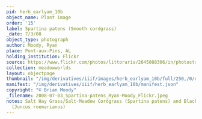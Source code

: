 ```yaml
---
pid: herb_earlyam_10b
object_name: Plant image
order: '15'
label: Spartina patens (Smooth cordgrass)
_date: 7/3/08
object_type: photograph
author: Moody, Ryan
place: Pont-aux-Pins, AL
holding_institution: Flickr
source: https://www.flickr.com/photos/littoraria/2645088306/in/photostream/
collection: meadowworlds
layout: objectpage
thumbnail: "/img/derivatives/iiif/images/herb_earlyam_10b/full/250,/0/default.jpg"
manifest: "/img/derivatives/iiif/herb_earlyam_10b/manifest.json"
copyright: "© Brian Moody"
_filename: 2008-07-03_Spartina-patens_Ryan-Moody_Flickr.jpeg
notes: Salt Hay Grass/Salt-Meadow Cordgrass (Spartina patens) and Black Needlerush
  (Juncus roemarianus)
---
```

